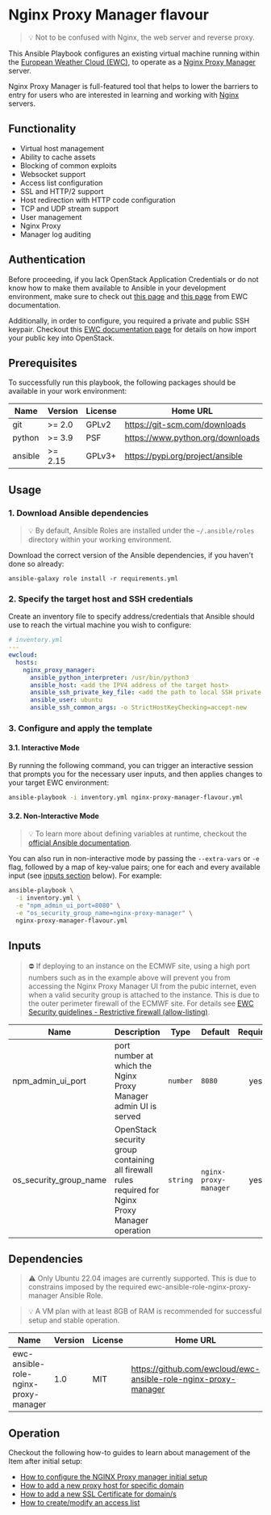 # Nginx Proxy Manager flavour
>💡 Not to be confused with Nginx, the web server and reverse proxy.

This Ansible Playbook configures an existing virtual machine running
within the [European Weather Cloud (EWC)](https://europeanweather.cloud/), to operate as a [Nginx Proxy Manager](https://nginxproxymanager.com/) server.

Nginx Proxy Manager is full-featured tool that helps to lower the barriers to entry for users who are interested in learning and working with [Nginx](https://nginx.org/en/) servers.

## Functionality
* Virtual host management
* Ability to cache assets
* Blocking of common exploits
* Websocket support
* Access list configuration
* SSL and HTTP/2 support
* Host redirection with HTTP code configuration
* TCP and UDP stream support
* User management
* Nginx Proxy
* Manager log auditing

## Authentication

Before proceeding, if you lack OpenStack Application Credentials or do not know
how to make them available to Ansible in your development environment, make sure
to check out [this page](https://confluence.ecmwf.int/display/EWCLOUDKB/EWC+-+How+to+request+Openstack+Application+Credentials)
and [this page](https://confluence.ecmwf.int/display/EWCLOUDKB/EWC+-+OpenStack+Command-Line+client#EWCOpenStackCommandLineclient-GettingStarted)
from EWC documentation.

Additionally, in order to configure, you
required a private and public SSH keypair. Checkout this
[EWC documentation page](https://confluence.ecmwf.int/display/EWCLOUDKB/EWC+-+OpenStack+Command-Line+client#EWCOpenStackCommandLineclient-ImportSSHkey)
for details on how import your public key into OpenStack.

## Prerequisites

To successfully run this playbook, the following packages should be available in your work environment:

| Name | Version | License | Home URL |
|------|---------|----- |-----|
| git | >= 2.0 | GPLv2  | https://git-scm.com/downloads |
| python | >= 3.9   | PSF | https://www.python.org/downloads  |
| ansible | >= 2.15 |  GPLv3+ | https://pypi.org/project/ansible  |

## Usage

### 1. Download  Ansible dependencies
>💡 By default, Ansible Roles are installed under the `~/.ansible/roles` directory within your working environment.

Download the correct version of the Ansible dependencies, if you haven't done so already:

```
ansible-galaxy role install -r requirements.yml
```

### 2. Specify the target host and SSH credentials
Create an inventory file to specify address/credentials that Ansible should use
to reach the virtual machine you wish to configure:

```yaml
# inventory.yml
---
ewcloud:
  hosts:
    nginx_proxy_manager:
      ansible_python_interpreter: /usr/bin/python3
      ansible_host: <add the IPV4 address of the target host>
      ansible_ssh_private_key_file: <add the path to local SSH private key file>
      ansible_user: ubuntu
      ansible_ssh_common_args: -o StrictHostKeyChecking=accept-new
```

### 3. Configure and apply the template

#### 3.1. Interactive Mode

By running the following command, you can trigger an interactive session that
prompts you for the necessary user inputs, and then applies changes to your
target EWC environment:

```bash
ansible-playbook -i inventory.yml nginx-proxy-manager-flavour.yml
```

#### 3.2. Non-Interactive Mode

>💡 To learn more about defining variables at runtime, checkout the
[official Ansible documentation](https://docs.ansible.com/ansible/latest/playbook_guide/playbooks_variables.html).

You can also run in non-interactive mode by passing the
`--extra-vars` or `-e` flag, followed by a map of  key-value pairs; one for
each and every available input (see [inputs section](#inputs) below). For
example:

```bash
ansible-playbook \
  -i inventory.yml \
  -e "npm_admin_ui_port=8080" \
  -e "os_security_group_name=nginx-proxy-manager" \
  nginx-proxy-manager-flavour.yml
```

## Inputs
> ⛔ If deploying to an instance on the ECMWF site, using a high port numbers such as in the example above will prevent you from accessing the Nginx Proxy Manager UI from the pubic internet, even when a valid security group is attached to the instance. This is due to the outer perimeter firewall of the ECMWF site. For details see [EWC Security guidelines - Restrictive firewall (allow-listing)](https://confluence.ecmwf.int/display/EWCLOUDKB/EWC+Security+guidelines#EWCSecurityguidelines-Restrictivefirewall(allow-listing)).

| Name | Description | Type | Default | Required |
|------|-------------|------|---------|:--------:|
| npm_admin_ui_port | port number at which the Nginx Proxy Manager admin UI is served | `number` | `8080`  | yes |
| os_security_group_name | OpenStack security group containing all firewall rules required for Nginx Proxy Manager operation  | `string` | `nginx-proxy-manager` | yes |


## Dependencies
> ⚠️ Only Ubuntu 22.04 images are currently supported.
This is due to constrains imposed by the required ewc-ansible-role-nginx-proxy-manager
Ansible Role.

> 💡 A VM plan with at least 8GB of RAM is recommended for successful setup and
stable operation.

| Name | Version | License | Home URL |
|------|---------|------|------|
| ewc-ansible-role-nginx-proxy-manager | 1.0 |  MIT | https://github.com/ewcloud/ewc-ansible-role-nginx-proxy-manager |

## Operation
Checkout the following how-to guides to learn about management of the Item after initial setup:
* [How to configure the NGINX Proxy manager initial setup](./docs/how-to/how-to-configure-the-nginx-proxy-manager-initial-setup.md)
* [How to add a new proxy host for specific domain](./docs/how-to/how-to-add-a-new-proxy-host-for-specific-domain.md)
* [How to add a new SSL Certificate for domain/s](./docs/how-to/how-to-add-a-new-ssl-certificate-for-domains.md)
* [How to create/modify an access list](./docs/how-to/how-to-create-modify-an-access-list.md)